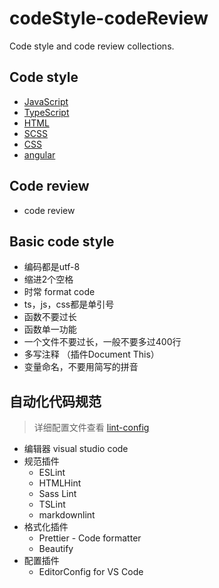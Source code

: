 # codeStyle-codeReview

Code style and code review collections.

## Code style

- [JavaScript](./javascript)
- [TypeScript](./typescript)
- [HTML](./html)
- [SCSS](./scss)
- [CSS](./css)
- [angular](./angular)

## Code review

- code review

## Basic code style

- 编码都是utf-8
- 缩进2个空格
- 时常 format code
- ts，js，css都是单引号
- 函数不要过长
- 函数单一功能
- 一个文件不要过长，一般不要多过400行
- 多写注释 （插件Document This）
- 变量命名，不要用简写的拼音

## 自动化代码规范

> 详细配置文件查看 [lint-config](./lint-config)

- 编辑器 visual studio code
- 规范插件
  - ESLint
  - HTMLHint
  - Sass Lint
  - TSLint
  - markdownlint
- 格式化插件
  - Prettier - Code formatter
  - Beautify
- 配置插件
  - EditorConfig for VS Code